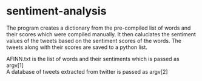 # sentiment-analysis

The program creates a dictionary from the pre-compiled list of words and their scores which were compiled manually.
It then caluclates the sentiment values of the tweets based on the sentiment scores of the words.
The tweets along with their scores are saved to a python list.

AFINN.txt is the list of words and their sentiments which is passed as argv[1]
<br>
A database of tweets extracted from twitter is passed as argv[2]

<br>
